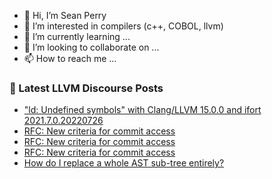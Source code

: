 - 👋 Hi, I’m Sean Perry
- 👀 I’m interested in compilers (c++, COBOL, llvm)
- 🌱 I’m currently learning ...
- 💞️ I’m looking to collaborate on ...
- 📫 How to reach me ...

<!---
s66perry/s66perry is a ✨ special ✨ repository because its `README.md` (this file) appears on your GitHub profile.
You can click the Preview link to take a look at your changes.
--->
### 📕 Latest LLVM Discourse Posts

<!-- DISCOURSE-LLVM:START -->
- [&quot;ld: Undefined symbols&quot; with Clang/LLVM 15.0.0 and ifort 2021.7.0.20220726](https://discourse.llvm.org/t/ld-undefined-symbols-with-clang-llvm-15-0-0-and-ifort-2021-7-0-20220726/76975#post_1)
- [RFC: New criteria for commit access](https://discourse.llvm.org/t/rfc-new-criteria-for-commit-access/76290?page=6#post_106)
- [RFC: New criteria for commit access](https://discourse.llvm.org/t/rfc-new-criteria-for-commit-access/76290?page=6#post_105)
- [RFC: New criteria for commit access](https://discourse.llvm.org/t/rfc-new-criteria-for-commit-access/76290?page=6#post_104)
- [How do I replace a whole AST sub-tree entirely?](https://discourse.llvm.org/t/how-do-i-replace-a-whole-ast-sub-tree-entirely/76916#post_2)
<!-- DISCOURSE-LLVM:END -->
